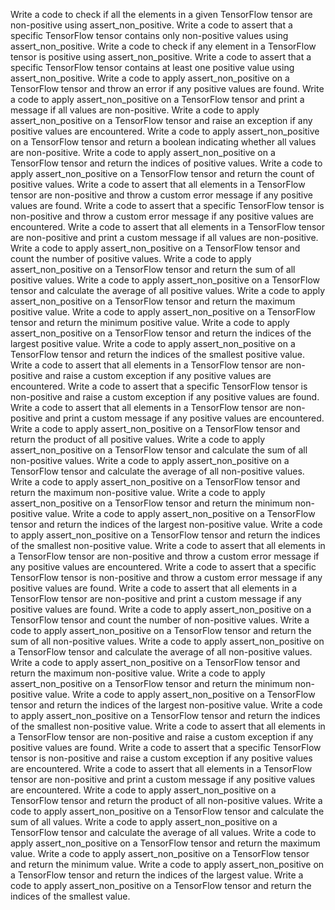 Write a code to check if all the elements in a given TensorFlow tensor are non-positive using assert_non_positive.
Write a code to assert that a specific TensorFlow tensor contains only non-positive values using assert_non_positive.
Write a code to check if any element in a TensorFlow tensor is positive using assert_non_positive.
Write a code to assert that a specific TensorFlow tensor contains at least one positive value using assert_non_positive.
Write a code to apply assert_non_positive on a TensorFlow tensor and throw an error if any positive values are found.
Write a code to apply assert_non_positive on a TensorFlow tensor and print a message if all values are non-positive.
Write a code to apply assert_non_positive on a TensorFlow tensor and raise an exception if any positive values are encountered.
Write a code to apply assert_non_positive on a TensorFlow tensor and return a boolean indicating whether all values are non-positive.
Write a code to apply assert_non_positive on a TensorFlow tensor and return the indices of positive values.
Write a code to apply assert_non_positive on a TensorFlow tensor and return the count of positive values.
Write a code to assert that all elements in a TensorFlow tensor are non-positive and throw a custom error message if any positive values are found.
Write a code to assert that a specific TensorFlow tensor is non-positive and throw a custom error message if any positive values are encountered.
Write a code to assert that all elements in a TensorFlow tensor are non-positive and print a custom message if all values are non-positive.
Write a code to apply assert_non_positive on a TensorFlow tensor and count the number of positive values.
Write a code to apply assert_non_positive on a TensorFlow tensor and return the sum of all positive values.
Write a code to apply assert_non_positive on a TensorFlow tensor and calculate the average of all positive values.
Write a code to apply assert_non_positive on a TensorFlow tensor and return the maximum positive value.
Write a code to apply assert_non_positive on a TensorFlow tensor and return the minimum positive value.
Write a code to apply assert_non_positive on a TensorFlow tensor and return the indices of the largest positive value.
Write a code to apply assert_non_positive on a TensorFlow tensor and return the indices of the smallest positive value.
Write a code to assert that all elements in a TensorFlow tensor are non-positive and raise a custom exception if any positive values are encountered.
Write a code to assert that a specific TensorFlow tensor is non-positive and raise a custom exception if any positive values are found.
Write a code to assert that all elements in a TensorFlow tensor are non-positive and print a custom message if any positive values are encountered.
Write a code to apply assert_non_positive on a TensorFlow tensor and return the product of all positive values.
Write a code to apply assert_non_positive on a TensorFlow tensor and calculate the sum of all non-positive values.
Write a code to apply assert_non_positive on a TensorFlow tensor and calculate the average of all non-positive values.
Write a code to apply assert_non_positive on a TensorFlow tensor and return the maximum non-positive value.
Write a code to apply assert_non_positive on a TensorFlow tensor and return the minimum non-positive value.
Write a code to apply assert_non_positive on a TensorFlow tensor and return the indices of the largest non-positive value.
Write a code to apply assert_non_positive on a TensorFlow tensor and return the indices of the smallest non-positive value.
Write a code to assert that all elements in a TensorFlow tensor are non-positive and throw a custom error message if any positive values are encountered.
Write a code to assert that a specific TensorFlow tensor is non-positive and throw a custom error message if any positive values are found.
Write a code to assert that all elements in a TensorFlow tensor are non-positive and print a custom message if any positive values are found.
Write a code to apply assert_non_positive on a TensorFlow tensor and count the number of non-positive values.
Write a code to apply assert_non_positive on a TensorFlow tensor and return the sum of all non-positive values.
Write a code to apply assert_non_positive on a TensorFlow tensor and calculate the average of all non-positive values.
Write a code to apply assert_non_positive on a TensorFlow tensor and return the maximum non-positive value.
Write a code to apply assert_non_positive on a TensorFlow tensor and return the minimum non-positive value.
Write a code to apply assert_non_positive on a TensorFlow tensor and return the indices of the largest non-positive value.
Write a code to apply assert_non_positive on a TensorFlow tensor and return the indices of the smallest non-positive value.
Write a code to assert that all elements in a TensorFlow tensor are non-positive and raise a custom exception if any positive values are found.
Write a code to assert that a specific TensorFlow tensor is non-positive and raise a custom exception if any positive values are encountered.
Write a code to assert that all elements in a TensorFlow tensor are non-positive and print a custom message if any positive values are encountered.
Write a code to apply assert_non_positive on a TensorFlow tensor and return the product of all non-positive values.
Write a code to apply assert_non_positive on a TensorFlow tensor and calculate the sum of all values.
Write a code to apply assert_non_positive on a TensorFlow tensor and calculate the average of all values.
Write a code to apply assert_non_positive on a TensorFlow tensor and return the maximum value.
Write a code to apply assert_non_positive on a TensorFlow tensor and return the minimum value.
Write a code to apply assert_non_positive on a TensorFlow tensor and return the indices of the largest value.
Write a code to apply assert_non_positive on a TensorFlow tensor and return the indices of the smallest value.